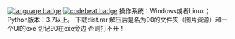 [![language badge](https://img.shields.io/badge/Language-Python-brightgreen.svg)](https://codebeat.co/projects/github-com-qingke1314-shisanshui-master)
[![codebeat badge](https://codebeat.co/badges/6f5ce0af-3590-4d8d-89bc-7dab6be6f7d5)](https://codebeat.co/projects/github-com-qingke1314-shisanshui-master)
操作系统：Windows或者Linux；Python版本：3.7以上。
下载dist.rar  解压后是名为90的文件夹（图片资源）和一个UI的exe   切记90在exe旁边 否则打不开！
